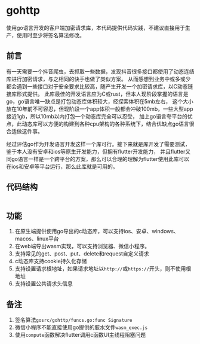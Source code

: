 # gohttp

使用go语言开发的客户端加密请求库，本代码提供代码实践，不建议直接用于生产，使用时至少将签名算法修改。

## 前言

有一天需要一个抖音爬虫，去抓取一些数据，发现抖音很多接口都使用了动态连结库进行加密请求，与之相同的快手也做了类似方案。
从而感想到业务中或多或少都会遇到一些接口对于安全要求比较高，随产生开发一个加密请求库，以C动态链接库形式提供。
此库最佳的开发语言应为C或rust，但本人现阶段掌握的语言是go，go语言唯一缺点是打包动态库体积较大，经探索体积在5mb左右，
这个大小放在10年前不可容忍，但现阶段一个app体积一般都会冲破100mb，一些大型app接近1gb，所以10mb以内打包一个动态库完全可以忍受，
加上go语言夸平台的优点，此动态库可以方便的构建到各种cpu架构的各种系统下，结合优缺点go语言很合适做这件事。

经过评估go作为开发语言开发这样一个库可行。接下来就是库开发了需要测试，鉴于本人没有安卓和ios等原生开发能力，但拥有flutter开发能力，
并且flutter又同go语言一样是一个跨平台的方案，那么可以合理的理解为flutter使用此库可以在ios和安卓等平台运行，那么此库就是可用的。

## 代码结构

```

```

## 功能

1. 在原生端提供使用go导出的c动态库，可以支持ios、安卓、windows、macos、linux平台
2. 在web端导出wasm实现，可以支持浏览器、微信小程序。
3. 支持常见的get、post、put、delete和request自定义请求
4. c动态库支持cookie持久化存储
5. 支持设置请求根地址，如果请求地址以`http://`或`https://`开头，则不使用根地址
6. 支持设置公共请求头信息


## 备注

1. 签名算法`gosrc/gohttp/funcs.go:func Signature`
2. 微信小程序不能直接使用go提供的胶水文件`wasm_exec.js`
3. 使用`compute`函数解决flutter调用c函数UI主线程阻塞问题
